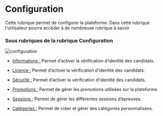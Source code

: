 # Configuration
Cette  rubrique permet de configurer la plateforme. Dans cette rubrique l'utilisateur pourra accéder à de nombreuse rubrique à savoir

### Sous rubriques de la rubrique **Configuration**

![configuration](../navigation/images/sous_menu_configuration.png)

* [Informations :](information/) Permet d’activer la vérification d’identité des candidats.

* [Licence :](licence/) Permet d’activer la vérification d’identité des candidats.

* [Sécurité :](sécurité/) Permet d’activer la vérification d’identité des candidats.

* [Promotions :](promotions/) Permet de gérer les promotions utilisées sur la plateforme.

* [Sessions :](session/) Permet de gérer les différentes sessions d’épreuves.

* [Catégories :](catégories/) Permet de créer et gérer des catégories personnalisées.


